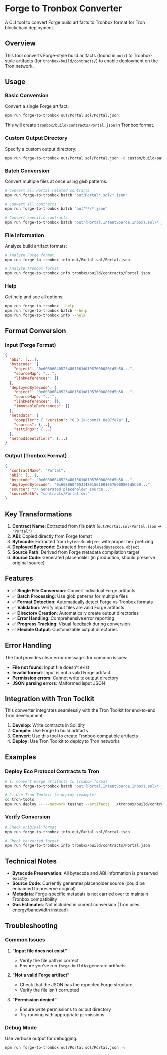# Forge to Tronbox Converter

A CLI tool to convert Forge build artifacts to Tronbox format for Tron blockchain deployment.

## Overview

This tool converts Forge-style build artifacts (found in `out/`) to Tronbox-style artifacts (for `tronbox/build/contracts/`) to enable deployment on the Tron network.

## Usage

### Basic Conversion

Convert a single Forge artifact:

```bash
npm run forge-to-tronbox out/Portal.sol/Portal.json
```

This will create `tronbox/build/contracts/Portal.json` in Tronbox format.

### Custom Output Directory

Specify a custom output directory:

```bash
npm run forge-to-tronbox out/Portal.sol/Portal.json -o custom/build/path
```

### Batch Conversion

Convert multiple files at once using glob patterns:

```bash
# Convert all Portal-related contracts
npm run forge-to-tronbox batch "out/Portal*.sol/*.json"

# Convert all contracts
npm run forge-to-tronbox batch "out/**/*.json"

# Convert specific contracts
npm run forge-to-tronbox batch "out/{Portal,IntentSource,Inbox}.sol/*.json"
```

### File Information

Analyze build artifact formats:

```bash
# Analyze Forge format
npm run forge-to-tronbox info out/Portal.sol/Portal.json

# Analyze Tronbox format  
npm run forge-to-tronbox info tronbox/build/contracts/Portal.json
```

### Help

Get help and see all options:

```bash
npm run forge-to-tronbox --help
npm run forge-to-tronbox batch --help
npm run forge-to-tronbox info --help
```

## Format Conversion

### Input (Forge Format)
```json
{
  "abi": [...],
  "bytecode": {
    "object": "0x608060405234801561001057600080fd5b50...",
    "sourceMap": "...",
    "linkReferences": {}
  },
  "deployedBytecode": {
    "object": "0x608060405234801561001057600080fd5b50...",
    "sourceMap": "...",
    "linkReferences": {},
    "immutableReferences": {}
  },
  "metadata": {
    "compiler": { "version": "0.8.26+commit.8a97fa7a" },
    "sources": {...},
    "settings": {...}
  },
  "methodIdentifiers": {...}
}
```

### Output (Tronbox Format)
```json
{
  "contractName": "Portal",
  "abi": [...],
  "bytecode": "0x608060405234801561001057600080fd5b50...",
  "deployedBytecode": "0x608060405234801561001057600080fd5b50...",
  "source": "// Generated placeholder source...",
  "sourcePath": "contracts/Portal.sol"
}
```

## Key Transformations

1. **Contract Name**: Extracted from file path (`out/Portal.sol/Portal.json` → `"Portal"`)
2. **ABI**: Copied directly from Forge format
3. **Bytecode**: Extracted from `bytecode.object` with proper hex prefixing
4. **Deployed Bytecode**: Extracted from `deployedBytecode.object`
5. **Source Path**: Derived from Forge metadata compilation target
6. **Source Code**: Generated placeholder (in production, should preserve original source)

## Features

- ✅ **Single File Conversion**: Convert individual Forge artifacts
- ✅ **Batch Processing**: Use glob patterns for multiple files
- ✅ **Format Detection**: Automatically detect Forge vs Tronbox formats
- ✅ **Validation**: Verify input files are valid Forge artifacts
- ✅ **Directory Creation**: Automatically create output directories
- ✅ **Error Handling**: Comprehensive error reporting
- ✅ **Progress Tracking**: Visual feedback during conversion
- ✅ **Flexible Output**: Customizable output directories

## Error Handling

The tool provides clear error messages for common issues:

- **File not found**: Input file doesn't exist
- **Invalid format**: Input is not a valid Forge artifact
- **Permission errors**: Cannot write to output directory
- **JSON parsing errors**: Malformed input JSON

## Integration with Tron Toolkit

This converter integrates seamlessly with the Tron Toolkit for end-to-end Tron development:

1. **Develop**: Write contracts in Solidity
2. **Compile**: Use Forge to build artifacts
3. **Convert**: Use this tool to create Tronbox-compatible artifacts
4. **Deploy**: Use Tron Toolkit to deploy to Tron networks

## Examples

### Deploy Eco Protocol Contracts to Tron

```bash
# 1. Convert Forge artifacts to Tronbox format
npm run forge-to-tronbox batch "out/{Portal,IntentSource,Inbox}.sol/*.json"

# 2. Use Tron Toolkit to deploy (example)
cd tron-tools
npm run deploy -- --network testnet --artifacts ../tronbox/build/contracts
```

### Verify Conversion

```bash
# Check original format
npm run forge-to-tronbox info out/Portal.sol/Portal.json

# Check converted format  
npm run forge-to-tronbox info tronbox/build/contracts/Portal.json
```

## Technical Notes

- **Bytecode Preservation**: All bytecode and ABI information is preserved exactly
- **Source Code**: Currently generates placeholder source (could be enhanced to preserve original)
- **Metadata**: Forge-specific metadata is not carried over to maintain Tronbox compatibility
- **Gas Estimates**: Not included in current conversion (Tron uses energy/bandwidth instead)

## Troubleshooting

### Common Issues

1. **"Input file does not exist"**
   - Verify the file path is correct
   - Ensure you've run `forge build` to generate artifacts

2. **"Not a valid Forge artifact"**
   - Check that the JSON has the expected Forge structure
   - Verify the file isn't corrupted

3. **"Permission denied"**
   - Ensure write permissions to output directory
   - Try running with appropriate permissions

### Debug Mode

Use verbose output for debugging:

```bash
npm run forge-to-tronbox out/Portal.sol/Portal.json -v
```